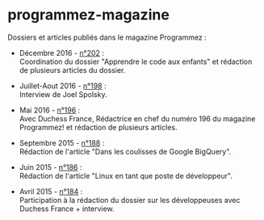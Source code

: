 # programmez-magazine
Dossiers et articles publiés dans le magazine Programmez :

* Décembre 2016 - [n°202](http://www.programmez.com/magazine/programmez-202-pdf) :<br/>
Coordination du dossier "Apprendre le code aux enfants" et rédaction de plusieurs articles du dossier.

* Juillet-Aout 2016 - [n°198](http://www.programmez.com/magazine/programmez-198-pdf) :<br/>
Interview de Joel Spolsky.

* Mai 2016  - [n°196](http://www.programmez.com/magazine/programmez-196-pdf) :<br/>
Avec Duchess France, Rédactrice en chef du numéro 196 du magazine Programmez! et rédaction de plusieurs articles.

* Septembre 2015 - [n°188](http://www.programmez.com/magazine/programmez-188-pdf) :<br/>
Rédaction de l'article "Dans les coulisses de Google BigQuery".

* Juin 2015 - [n°186](http://www.programmez.com/magazine/programmez-186-pdf) :<br/>
Rédaction de l'article "Linux en tant que poste de développeur".

* Avril 2015 - [n°184](http://www.programmez.com/magazine/programmez-184-pdf) :<br/>
Participation à la rédaction du dossier sur les développeuses avec Duchess France + interview.
